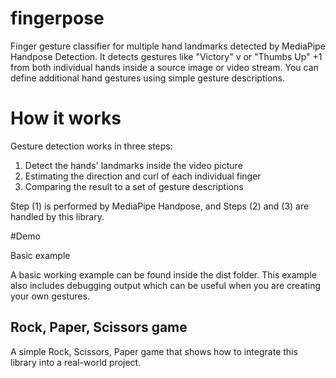 # fingerpose

Finger gesture classifier for multiple hand landmarks detected by MediaPipe Handpose Detection. It detects gestures like "Victory" v or "Thumbs Up" +1 from both individual hands inside a source image or video stream. You can define additional hand gestures using simple gesture descriptions.

# How it works

Gesture detection works in three steps:

   1. Detect the hands' landmarks inside the video picture
   2. Estimating the direction and curl of each individual finger
   3. Comparing the result to a set of gesture descriptions

Step (1) is performed by MediaPipe Handpose, and Steps (2) and (3) are handled by this library.

#Demo

Basic example

A basic working example can be found inside the dist folder. This example also includes debugging output which can be useful when you are creating your own gestures.

## Rock, Paper, Scissors game

A simple Rock, Scissors, Paper game that shows how to integrate this library into a real-world project.
